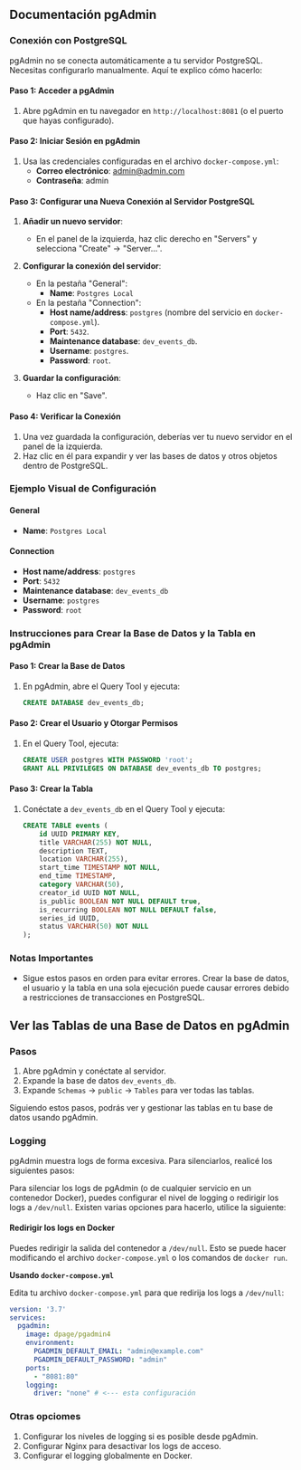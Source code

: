 ## Documentación pgAdmin

### Conexión con PostgreSQL

pgAdmin no se conecta automáticamente a tu servidor PostgreSQL. Necesitas configurarlo manualmente. Aquí te explico cómo hacerlo:

#### Paso 1: Acceder a pgAdmin

1. Abre pgAdmin en tu navegador en `http://localhost:8081` (o el puerto que hayas configurado).

#### Paso 2: Iniciar Sesión en pgAdmin

1. Usa las credenciales configuradas en el archivo `docker-compose.yml`:
   - **Correo electrónico**: admin@admin.com
   - **Contraseña**: admin

#### Paso 3: Configurar una Nueva Conexión al Servidor PostgreSQL

1. **Añadir un nuevo servidor**:
   - En el panel de la izquierda, haz clic derecho en "Servers" y selecciona "Create" -> "Server...".

2. **Configurar la conexión del servidor**:
   - En la pestaña "General":
     - **Name**: `Postgres Local`
   - En la pestaña "Connection":
     - **Host name/address**: `postgres` (nombre del servicio en `docker-compose.yml`).
     - **Port**: `5432`.
     - **Maintenance database**: `dev_events_db`.
     - **Username**: `postgres`.
     - **Password**: `root`.

3. **Guardar la configuración**:
   - Haz clic en "Save".

#### Paso 4: Verificar la Conexión

1. Una vez guardada la configuración, deberías ver tu nuevo servidor en el panel de la izquierda.
2. Haz clic en él para expandir y ver las bases de datos y otros objetos dentro de PostgreSQL.

### Ejemplo Visual de Configuración

#### General

- **Name**: `Postgres Local`

#### Connection

- **Host name/address**: `postgres`
- **Port**: `5432`
- **Maintenance database**: `dev_events_db`
- **Username**: `postgres`
- **Password**: `root`

### Instrucciones para Crear la Base de Datos y la Tabla en pgAdmin

#### Paso 1: Crear la Base de Datos

1. En pgAdmin, abre el Query Tool y ejecuta:
   ```sql
   CREATE DATABASE dev_events_db;
   ```

#### Paso 2: Crear el Usuario y Otorgar Permisos

1. En el Query Tool, ejecuta:
   ```sql
   CREATE USER postgres WITH PASSWORD 'root';
   GRANT ALL PRIVILEGES ON DATABASE dev_events_db TO postgres;
   ```

#### Paso 3: Crear la Tabla

1. Conéctate a `dev_events_db` en el Query Tool y ejecuta:
   ```sql
   CREATE TABLE events (
       id UUID PRIMARY KEY,
       title VARCHAR(255) NOT NULL,
       description TEXT,
       location VARCHAR(255),
       start_time TIMESTAMP NOT NULL,
       end_time TIMESTAMP,
       category VARCHAR(50),
       creator_id UUID NOT NULL,
       is_public BOOLEAN NOT NULL DEFAULT true,
       is_recurring BOOLEAN NOT NULL DEFAULT false,
       series_id UUID,
       status VARCHAR(50) NOT NULL
   );
   ```

### Notas Importantes

- Sigue estos pasos en orden para evitar errores. Crear la base de datos, el usuario y la tabla en una sola ejecución puede causar errores debido a restricciones de transacciones en PostgreSQL.

## Ver las Tablas de una Base de Datos en pgAdmin

### Pasos

1. Abre pgAdmin y conéctate al servidor.
2. Expande la base de datos `dev_events_db`.
3. Expande `Schemas` -> `public` -> `Tables` para ver todas las tablas.

Siguiendo estos pasos, podrás ver y gestionar las tablas en tu base de datos usando pgAdmin.


### Logging

pgAdmin muestra logs de forma excesiva. Para silenciarlos, realicé los siguientes pasos:

Para silenciar los logs de pgAdmin (o de cualquier servicio en un contenedor Docker), puedes configurar el nivel de logging o redirigir los logs a `/dev/null`. Existen varias opciones para hacerlo, utilice la siguiente:

#### Redirigir los logs en Docker

Puedes redirigir la salida del contenedor a `/dev/null`. Esto se puede hacer modificando el archivo `docker-compose.yml` o los comandos de `docker run`.

**Usando `docker-compose.yml`**

Edita tu archivo `docker-compose.yml` para que redirija los logs a `/dev/null`:

```yaml
version: '3.7'
services:
  pgadmin:
    image: dpage/pgadmin4
    environment:
      PGADMIN_DEFAULT_EMAIL: "admin@example.com"
      PGADMIN_DEFAULT_PASSWORD: "admin"
    ports:
      - "8081:80"
    logging:
      driver: "none" # <--- esta configuración
```
### Otras opciomes

1. Configurar los niveles de logging si es posible desde pgAdmin.
2. Configurar Nginx para desactivar los logs de acceso.
3. Configurar el logging globalmente en Docker.
